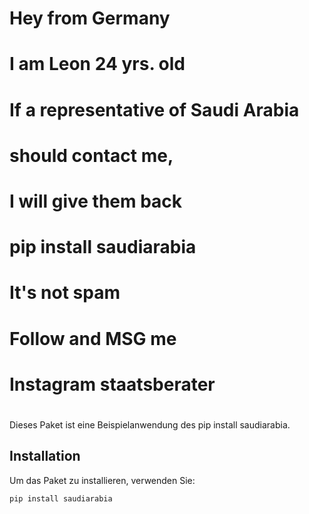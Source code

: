 # 
# Hey from Germany
# I am Leon 24 yrs. old
# 
# If a representative of Saudi Arabia 
# should contact me, 
# I will give them back
# pip install saudiarabia
#
#
# It's not spam
#
# Follow and MSG me
# Instagram staatsberater
# 

Dieses Paket ist eine Beispielanwendung des pip install saudiarabia.

## Installation

Um das Paket zu installieren, verwenden Sie:

```bash
pip install saudiarabia
